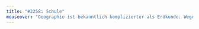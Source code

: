 ```yaml
---
title: "#2258: Schule"
mouseover: "Geographie ist bekanntlich komplizierter als Erdkunde. Wegen der Fremdwortität."
---
```

